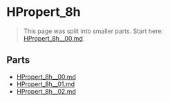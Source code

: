 # HPropert_8h

> This page was split into smaller parts. Start here: [HPropert_8h__00.md](HPropert_8h__00.md).

## Parts

- [HPropert_8h__00.md](HPropert_8h__00.md)
- [HPropert_8h__01.md](HPropert_8h__01.md)
- [HPropert_8h__02.md](HPropert_8h__02.md)
